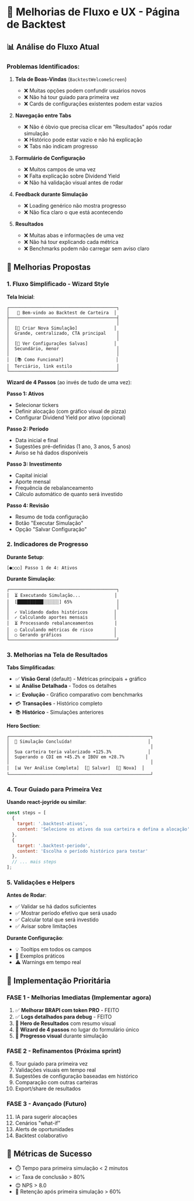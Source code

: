 # 🎯 Melhorias de Fluxo e UX - Página de Backtest

## 📊 Análise do Fluxo Atual

### **Problemas Identificados**:

1. **Tela de Boas-Vindas** (`BacktestWelcomeScreen`)
   - ❌ Muitas opções podem confundir usuários novos
   - ❌ Não há tour guiado para primeira vez
   - ❌ Cards de configurações existentes podem estar vazios

2. **Navegação entre Tabs**
   - ❌ Não é óbvio que precisa clicar em "Resultados" após rodar simulação
   - ❌ Histórico pode estar vazio e não há explicação
   - ❌ Tabs não indicam progresso

3. **Formulário de Configuração**
   - ❌ Muitos campos de uma vez
   - ❌ Falta explicação sobre Dividend Yield
   - ❌ Não há validação visual antes de rodar

4. **Feedback durante Simulação**
   - ❌ Loading genérico não mostra progresso
   - ❌ Não fica claro o que está acontecendo

5. **Resultados**
   - ❌ Muitas abas e informações de uma vez
   - ❌ Não há tour explicando cada métrica
   - ❌ Benchmarks podem não carregar sem aviso claro

## 🎨 Melhorias Propostas

### **1. Fluxo Simplificado - Wizard Style**

**Tela Inicial**:
```
┌─────────────────────────────────────────┐
│   🎯 Bem-vindo ao Backtest de Carteira  │
├─────────────────────────────────────────┤
│                                         │
│  [🚀 Criar Nova Simulação]              │
│  Grande, centralizado, CTA principal    │
│                                         │
│  [📂 Ver Configurações Salvas]          │
│  Secundário, menor                      │
│                                         │
│  [📚 Como Funciona?]                    │
│  Terciário, link estilo                 │
└─────────────────────────────────────────┘
```

**Wizard de 4 Passos** (ao invés de tudo de uma vez):

**Passo 1: Ativos**
- Selecionar tickers
- Definir alocação (com gráfico visual de pizza)
- Configurar Dividend Yield por ativo (opcional)

**Passo 2: Período**
- Data inicial e final
- Sugestões pré-definidas (1 ano, 3 anos, 5 anos)
- Aviso se há dados disponíveis

**Passo 3: Investimento**
- Capital inicial
- Aporte mensal
- Frequência de rebalanceamento
- Cálculo automático de quanto será investido

**Passo 4: Revisão**
- Resumo de toda configuração
- Botão "Executar Simulação"
- Opção "Salvar Configuração"

### **2. Indicadores de Progresso**

**Durante Setup**:
```
[●○○○] Passo 1 de 4: Ativos
```

**Durante Simulação**:
```
┌─────────────────────────────────────────┐
│  ⏳ Executando Simulação...             │
│  [██████████░░░░░░] 65%                 │
│                                         │
│  ✓ Validando dados históricos          │
│  ✓ Calculando aportes mensais          │
│  ⏳ Processando rebalanceamentos        │
│  ○ Calculando métricas de risco        │
│  ○ Gerando gráficos                    │
└─────────────────────────────────────────┘
```

### **3. Melhorias na Tela de Resultados**

**Tabs Simplificadas**:
- ✅ **Visão Geral** (default) - Métricas principais + gráfico
- 📊 **Análise Detalhada** - Todos os detalhes
- 📈 **Evolução** - Gráfico comparativo com benchmarks
- 💳 **Transações** - Histórico completo
- 📚 **Histórico** - Simulações anteriores

**Hero Section**:
```
┌──────────────────────────────────────────────────────┐
│  🎉 Simulação Concluída!                             │
│                                                      │
│  Sua carteira teria valorizado +125.3%              │
│  Superando o CDI em +45.2% e IBOV em +28.7%        │
│                                                      │
│  [📊 Ver Análise Completa]  [💾 Salvar]  [🔄 Nova]  │
└──────────────────────────────────────────────────────┘
```

### **4. Tour Guiado para Primeira Vez**

**Usando react-joyride ou similar**:
```javascript
const steps = [
  {
    target: '.backtest-ativos',
    content: 'Selecione os ativos da sua carteira e defina a alocação'
  },
  {
    target: '.backtest-periodo',
    content: 'Escolha o período histórico para testar'
  },
  // ... mais steps
];
```

### **5. Validações e Helpers**

**Antes de Rodar**:
- ✅ Validar se há dados suficientes
- ✅ Mostrar período efetivo que será usado
- ✅ Calcular total que será investido
- ✅ Avisar sobre limitações

**Durante Configuração**:
- 💡 Tooltips em todos os campos
- 📝 Exemplos práticos
- ⚠️ Warnings em tempo real

## 📝 Implementação Prioritária

### **FASE 1 - Melhorias Imediatas** (Implementar agora)

1. ✅ **Melhorar BRAPI com token PRO** - FEITO
2. ✅ **Logs detalhados para debug** - FEITO  
3. 🔧 **Hero de Resultados** com resumo visual
4. 🔧 **Wizard de 4 passos** no lugar do formulário único
5. 🔧 **Progresso visual** durante simulação

### **FASE 2 - Refinamentos** (Próxima sprint)

6. Tour guiado para primeira vez
7. Validações visuais em tempo real
8. Sugestões de configuração baseadas em histórico
9. Comparação com outras carteiras
10. Export/share de resultados

### **FASE 3 - Avançado** (Futuro)

11. IA para sugerir alocações
12. Cenários "what-if"
13. Alerts de oportunidades
14. Backtest colaborativo

## 🎯 Métricas de Sucesso

- ⏱️ Tempo para primeira simulação < 2 minutos
- 📈 Taxa de conclusão > 80%
- 😊 NPS > 8.0
- 🔄 Retenção após primeira simulação > 60%

